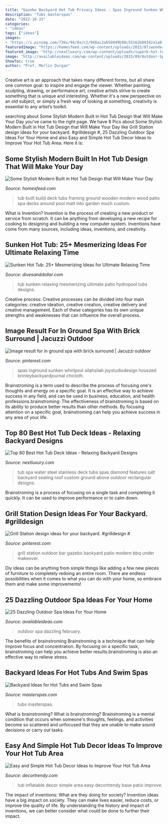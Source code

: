 ```yaml
---
title: "Gazebo Backyard Hot Tub Privacy Ideas : Spas Inground Sunken Whirlpool Silahsilah Joystudiodesign Houszed Brinleybackyardjournal Chicloth"
description: "Tubs masterspas"
date: "2022-10-15"
categories:
- "ideas"
tags: ["ideas"]
images:
- "https://i.pinimg.com/736x/94/0a/c2/940ac2a650949b98c55162b09342a1a0.jpg"
featuredImage: "https://homesfeed.com/wp-content/uploads/2015/07/wonderful-wooden-built-in-hot-tub-design-with-white-accent-and-wooden-patio-deck-with-bamboo-fence.jpg"
featured_image: "http://nextluxury.com/wp-content/uploads/superb-hot-tub-deck-ideas.jpg"
image: "http://availableideas.com/wp-content/uploads/2015/09/Outdoor-Spa-Ideas-For-Your-Home-19.jpg"
ShowToc: true
author: "Prof. Merlin Durgan"
---
```



Creative art is an approach that takes many different forms, but all share one common goal: to inspire and engage the viewer. Whether painting, sculpting, drawing, or performance art, creative artists strive to create something that is unique and interesting. Whether it's a new perspective on an old subject, or simply a fresh way of looking at something, creativity is essential to any artist’s toolkit.

	

		
searching about Some Stylish Modern Built in Hot Tub Design that Will Make Your Day you've came to the right page. We have 8 Pics about Some Stylish Modern Built in Hot Tub Design that Will Make Your Day like Grill Station design ideas for your backyard. #grilldesign #, 25 Dazzling Outdoor Spa Ideas For Your Home and also Easy and Simple Hot Tub Decor Ideas to Improve Your Hot Tub Area. Here it is:
		
    
## Some Stylish Modern Built In Hot Tub Design That Will Make Your Day

<img loading=lazy src="https://homesfeed.com/wp-content/uploads/2015/07/wonderful-wooden-built-in-hot-tub-design-with-white-accent-and-wooden-patio-deck-with-bamboo-fence.jpg" onerror="this.onerror=null;this.src='https://tse1.mm.bing.net/th?id=OIP.gjfHpzN0j4OK9RrqZBO1CAHaFj&amp;pid=15.1';" alt="Some Stylish Modern Built in Hot Tub Design that Will Make Your Day">

_Source: homesfeed.com_

>tub built build deck tubs framing ground wooden modern wood patio spa decks around pool matt into garden much custom. 

	

What is Invention?
Invention is the process of creating a new product or service from scratch. It can be anything from developing a new recipe for cooking to designing and building a new computer system. Inventions have come from many sources, including ideas, inventions, and creativity.

    
## Sunken Hot Tub: 25+ Mesmerizing Ideas For Ultimate Relaxing Time

<img loading=lazy src="https://www.divesanddollar.com/wp-content/uploads/2019/09/sunken-hot-tub-23.jpg" onerror="this.onerror=null;this.src='https://tse1.mm.bing.net/th?id=OIP.dUgstwyuTgbU2SZ9qk253wHaJ4&amp;pid=15.1';" alt="Sunken Hot Tub: 25+ Mesmerizing Ideas for Ultimate Relaxing Time">

_Source: divesanddollar.com_

>tub sunken relaxing mesmerizing ultimate patio hydropool tubs designs. 

	

Creative process:
Creative processes can be divided into four main categories: creative ideation, creative creation, creative delivery and creative management. Each of these categories has its own unique strengths and weaknesses that can influence the overall process.

    
## Image Result For In Ground Spa With Brick Surround | Jacuzzi Outdoor

<img loading=lazy src="https://i.pinimg.com/736x/94/0a/c2/940ac2a650949b98c55162b09342a1a0.jpg" onerror="this.onerror=null;this.src='https://tse2.mm.bing.net/th?id=OIP.epeFhXbvG_FCfIpgYm-pTwHaFh&amp;pid=15.1';" alt="Image result for in ground spa with brick surround | Jacuzzi outdoor">

_Source: pinterest.com_

>spas inground sunken whirlpool silahsilah joystudiodesign houszed brinleybackyardjournal chicloth. 

	

Brainstroming is a term used to describe the process of focusing one's thoughts and energy on a specific goal. It is an effective way to achieve success in any field, and can be used in business, education, and health professions.brainstroming: The effectiveness of brainstroming is based on its ability to produce better results than other methods. By focusing attention on a specific goal, brainstroming can help you achieve success in any area of your life.

    
## Top 80 Best Hot Tub Deck Ideas - Relaxing Backyard Designs

<img loading=lazy src="http://nextluxury.com/wp-content/uploads/superb-hot-tub-deck-ideas.jpg" onerror="this.onerror=null;this.src='https://tse3.mm.bing.net/th?id=OIP.-SxFxVuOLo5mBKAWTmfwJQHaEP&amp;pid=15.1';" alt="Top 80 Best Hot Tub Deck Ideas - Relaxing Backyard Designs">

_Source: nextluxury.com_

>tub spa water steel stainless deck tubs spas diamond features salt backyard seating roof custom ground above outdoor rectangular designs. 

	

Brainstroming is a process of focusing on a single task and completing it quickly. It can be used to improve performance or to calm down.

    
## Grill Station Design Ideas For Your Backyard. #grilldesign #

<img loading=lazy src="https://i.pinimg.com/736x/03/eb/45/03eb4575857429038ddbd565dbda1b49.jpg" onerror="this.onerror=null;this.src='https://tse3.mm.bing.net/th?id=OIP.yvWPPBXFU4r5G50Ah_cAHAHaNK&amp;pid=15.1';" alt="Grill Station design ideas for your backyard. #grilldesign #">

_Source: pinterest.com_

>grill station outdoor bar gazebo backyard patio modern bbq under makeover. 

	

Diy ideas can be anything from simple things like adding a few new pieces of furniture to completely redoing an entire room. There are endless possibilities when it comes to what you can do with your home, so embrace them and make some improvements!

    
## 25 Dazzling Outdoor Spa Ideas For Your Home

<img loading=lazy src="http://availableideas.com/wp-content/uploads/2015/09/Outdoor-Spa-Ideas-For-Your-Home-19.jpg" onerror="this.onerror=null;this.src='https://tse4.mm.bing.net/th?id=OIP.vLDQ2PsSagPknvpuW96PbQHaJ4&amp;pid=15.1';" alt="25 Dazzling Outdoor Spa Ideas For Your Home">

_Source: availableideas.com_

>outdoor spa dazzling february. 

	

The benefits of brainstroming
Brainstroming is a technique that can help improve focus and concentration. By focusing on a specific task, brainstroming can help you achieve better results.brainstroming is also an effective way to relieve stress.

    
## Backyard Ideas For Hot Tubs And Swim Spas

<img loading=lazy src="https://www.masterspas.com/hot-tub-ideas/pictures/HT-Gallery23.jpg" onerror="this.onerror=null;this.src='https://tse3.mm.bing.net/th?id=OIP.7t1o22GEbdUhFSXzSMpFvwHaIV&amp;pid=15.1';" alt="Backyard Ideas for Hot Tubs and Swim Spas">

_Source: masterspas.com_

>tubs masterspas. 

	

What is brainstroming?
What is brainstroming? Brainstroming is a mental condition that occurs when someone's thoughts, feelings, and activities become so scattered and unfocused that they are unable to make sound decisions or carry out tasks.

    
## Easy And Simple Hot Tub Decor Ideas To Improve Your Hot Tub Area

<img loading=lazy src="https://decortrendy.com/wp-content/uploads/2020/06/Hot-Tub-Decor-8.jpg" onerror="this.onerror=null;this.src='https://tse1.mm.bing.net/th?id=OIP.aa4B32RjErmU41SExDLYCgHaJ4&amp;pid=15.1';" alt="Easy and Simple Hot Tub Decor Ideas to Improve Your Hot Tub Area">

_Source: decortrendy.com_

>tub inflatable decor simple area easy decortrendy base patio improve. 

	

The impact of inventions: What are they doing for society?
Invention ideas have a big impact on society. They can make lives easier, reduce costs, or improve the quality of life. By understanding the history and impact of inventions, we can better consider what could be done to further their impact.

